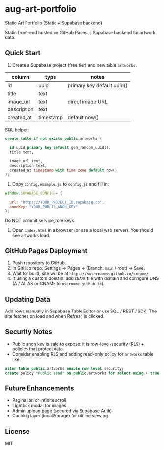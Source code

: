 # aug-art-portfolio

Static Art Portfolio (Static + Supabase backend)

Static front-end hosted on GitHub Pages + Supabase backend for artwork data.

## Quick Start

1. Create a Supabase project (free tier) and new table `artworks`:

| column       | type      | notes                       |
|--------------|-----------|-----------------------------|
| id           | uuid      | primary key default uuid()  |
| title        | text      |                             |
| image_url    | text      | direct image URL            |
| description  | text      |                             |
| created_at   | timestamp | default now()               |

SQL helper:

```sql
create table if not exists public.artworks (

  id uuid primary key default gen_random_uuid(),
  title text,

  image_url text,
  description text,
  created_at timestamp with time zone default now()
);

```

1. Copy `config.example.js` to `config.js` and fill in:

```js
window.SUPABASE_CONFIG = {

  url: "https://YOUR_PROJECT_ID.supabase.co",
  anonKey: "YOUR_PUBLIC_ANON_KEY"
};
```


Do NOT commit service_role keys.

1. Open `index.html` in a browser (or use a local web server). You should see artworks load.

## GitHub Pages Deployment

1. Push repository to GitHub.
2. In GitHub repo: Settings → Pages → (Branch: `main` / root) → Save.
3. Wait for build; site will be at `https://<username>.github.io/<repo>/`.
4. If using a custom domain: add `CNAME` file with domain and configure DNS (A / ALIAS or CNAME to `username.github.io`).

## Updating Data

Add rows manually in Supabase Table Editor or use SQL / REST / SDK. The site fetches on load and when Refresh is clicked.


## Security Notes

- Public anon key is safe to expose; it is row-level-security (RLS) + policies that protect data.
- Consider enabling RLS and adding read-only policy for `artworks` table like:

```sql
alter table public.artworks enable row level security;
create policy "Public read" on public.artworks for select using ( true );
```

## Future Enhancements

- Pagination or infinite scroll
- Lightbox modal for images
- Admin upload page (secured via Supabase Auth)
- Caching layer (localStorage) for offline viewing

## License

MIT

